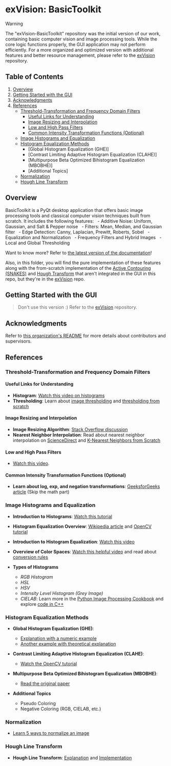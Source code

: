 # exVision: BasicToolkit

> [!WARNING]  
> The "exVision-BasicToolkit" repository was the initial version of our work, containing basic computer vision and image processing tools. While the core logic functions properly, the GUI application may not perform efficiently. For a more organized and optimized version with additional features and better resource management, please refer to the <a href="https://github.com/Computer-Vision-Spring-2024/exVision">exVision</a> repository.

## Table of Contents

1. [Overview](#overview)
2. [Getting Started with the GUI](#getting-started-with-the-gui)
3. [Acknowledgments](#acknowledgments)
4. [References](#references)
   - [Threshold-Transformation and Frequency Domain Filters](#threshold-transformation-and-frequency-domain-filters)
     - [Useful Links for Understanding](#useful-links-for-understanding)
     - [Image Resizing and Interpolation](#image-resizing-and-interpolation)
     - [Low and High Pass Filters](#low-and-high-pass-filters)
     - [Common Intensity Transformation Functions (Optional)](#common-intensity-transformation-functions-optional)
   - [Image Histograms and Equalization](#image-histograms-and-equalization)
   - [Histogram Equalization Methods](#histogram-equalization-methods)
     - [Global Histogram Equalization (GHE)]
     - [Contrast Limiting Adaptive Histogram Equalization (CLAHE)]
     - [Multipurpose Beta Optimized Bihistogram Equalization (MBOBHE)]
     - [Additional Topics]
   - [Normalization](#normalization)
   - [Hough Line Transform](#hough-line-transform)


## Overview

BasicToolkit is a PyQt desktop application that offers basic image processing tools and classical computer vision techniques built from scratch. It includes the following features:
  - Additive Noise: Uniform, Gaussian, and Salt & Pepper noise
  - Filters: Mean, Median, and Gaussian filter
  - Edge Detection: Canny, Laplacian, Prewitt, Roberts, Sobel
  - Equalization and Normalization
  - Frequency Filters and Hybrid Images
  - Local and Global Thresholding

Want to know more? Refer to [the latest version of the documentation](README-Assets)!

Also, in this folder, you will find the pure implementation of these features along with the from-scratch implementation of the [Active Contouring (SNAKES)](implementation_logic_without_Ui/active_contouring_snakes) and [Hough Transform](implementation_logic_without_Ui/hough_transformation) that aren't integrated in the GUI in this repo, but they're in the <a href="https://github.com/Computer-Vision-Spring-2024/exVision">exVision</a> repo.

## Getting Started with the GUI

> Don't use this version :) Refer to the <a href="https://github.com/Computer-Vision-Spring-2024/exVision">exVision</a> repository.

## Acknowledgments

Refer to [this organization's README](https://github.com/Computer-Vision-Spring-2024#acknowledgements) for more details about contributors and supervisors. 

## References

### Threshold-Transformation and Frequency Domain Filters

#### Useful Links for Understanding

- **Histogram**: [Watch this video on histograms](https://www.youtube.com/watch?v=tUs7Glv7lpA)
- **Thresholding**: Learn about [image thresholding](https://encord.com/blog/image-thresholding-image-processing/) and [thresholding from scratch](https://medium.com/geekculture/image-thresholding-from-scratch-a66ae0fb6f09)
  
#### Image Resizing and Interpolation

- **Image Resizing Algorithm**: [Stack Overflow discussion](https://stackoverflow.com/questions/12447549/resizing-image-algorithm-in-python)
- **Nearest Neighbor Interpolation**: Read about nearest neighbor interpolation on [ScienceDirect](https://www.sciencedirect.com/topics/engineering/nearest-neighbor-interpolation) and [K-Nearest Neighbors from Scratch](https://www.askpython.com/python/examples/k-nearest-neighbors-from-scratch)

#### Low and High Pass Filters

- [Watch this video](https://www.youtube.com/watch?v=YVBxM64kpkU).
  
#### Common Intensity Transformation Functions (Optional)

- **Learn about log, exp, and negation transformations**: [GeeksforGeeks article](https://www.geeksforgeeks.org/histogram-equalization-in-digital-image-processing/) (Skip the math part)

### Image Histograms and Equalization

- **Introduction to Histograms**: [Watch this tutorial](https://www.youtube.com/watch?v=2LhfSgrjdGo)
- **Histogram Equalization Overview**: [Wikipedia article](https://en.wikipedia.org/wiki/Histogram_equalization) and [OpenCV tutorial](https://docs.opencv.org/3.1.0/d5/daf/tutorial_py_histogram_equalization.html)
- **Introduction to Histogram Equalization**: [Watch this video](https://youtu.be/WuVyG4pg9xQ?si=xJRGoeJSugTsbAHB)
- **Overview of Color Spaces**: [Watch this helpful video](https://www.youtube.com/watch?v=gnUYoQ1pwes) and read about [conversion rules](https://docs.opencv.org/4.9.0/de/d25/imgproc_color_conversions.html#color_convert_rgb_lab)

- **Types of Histograms**
  - *RGB Histogram*
  - *HSL*
  - *HSV*
  - *Intensity Level Histogram (Grey Image)*
  - *CIELAB*: Learn more in the [Python Image Processing Cookbook](https://subscription.packtpub.com/book/data/9781789537147/1/ch01lvl1sec03/transforming-color-space-rgb-lab) and explore [code in C++](https://web.archive.org/web/20120502065620/http://cookbooks.adobe.com/post_Useful_color_equations__RGB_to_LAB_converter-14227.html)


### Histogram Equalization Methods

- **Global Histogram Equalization (GHE)**: 
  - [Explanation with a numeric example](https://www.youtube.com/watch?v=Yd6QISby8kk)
  - [Another example with theoretical explanation](https://www.youtube.com/watch?v=5-7xskk3aeo)

- **Contrast Limiting Adaptive Histogram Equalization (CLAHE)**: 
  - [Watch the OpenCV tutorial](https://www.youtube.com/watch?v=tn2kmbUVK50)

- **Multipurpose Beta Optimized Bihistogram Equalization (MBOBHE)**:
  - [Read the original paper](https://onlinelibrary.wiley.com/doi/full/10.1002/cplx.21499)

- **Additional Topics**

  - Pseudo Coloring
  - Negative Coloring (RGB, CIELAB, etc.)

### Normalization

- [Learn 5 ways to normalize an image](https://blog.finxter.com/5-best-ways-to-normalize-an-image-in-opencv-python/)


### Hough Line Transform

- **Hough Line Transform**: <a href="https://medium.com/@st1739/hough-transform-287b2dac0c70">Explanation</a> and <a href="https://medium.com/@alb.formaggio/implementing-the-hough-transform-from-scratch-09a56ba7316b">Implementation</a>
